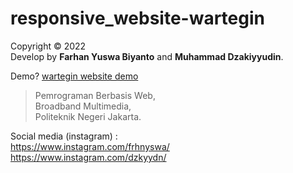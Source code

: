 # responsive_website-wartegin
  Copyright © 2022  
  Develop by **Farhan Yuswa Biyanto** and **Muhammad Dzakiyyudin**.   
  
  Demo? [wartegin website demo](https://dzkyydn.github.io/responsive_website-wartegin/)
    
  > Pemrograman Berbasis Web,    
  > Broadband Multimedia,    
  > Politeknik Negeri Jakarta.
  
  Social media (instagram) :  
  https://www.instagram.com/frhnyswa/  
  https://www.instagram.com/dzkyydn/
 
